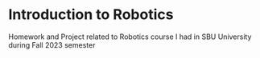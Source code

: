 # Introduction to Robotics
 Homework and Project related to Robotics course I had in SBU University during Fall 2023 semester

